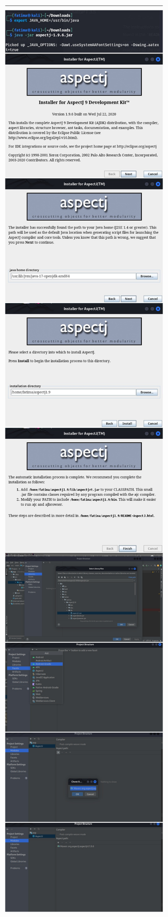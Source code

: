 ------
![img_4.png](img_4.png)</br>
![img.png](img.png)</br>
![img_1.png](img_1.png)</br>
![img_2.png](img_2.png)</br>
![img_3.png](img_3.png)</br>
![img_5.png](img_5.png)</br>
![img_6.png](img_6.png)</br>
![img_7.png](img_7.png)</br>
![img_8.png](img_8.png)</br>
